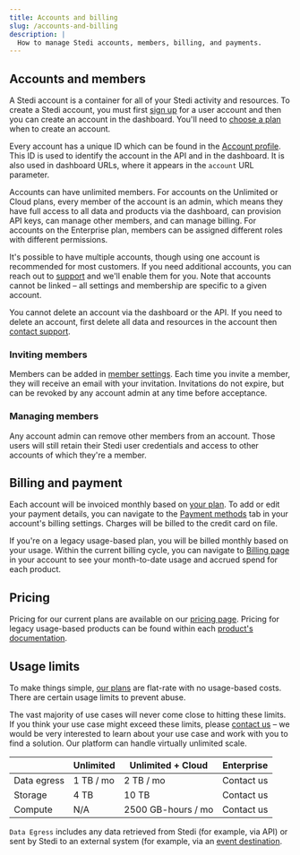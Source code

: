 ```yaml
---
title: Accounts and billing
slug: /accounts-and-billing
description: |
  How to manage Stedi accounts, members, billing, and payments.
---
```


## Accounts and members

A Stedi account is a container for all of your Stedi activity and resources. To create a Stedi account, you must first [sign up](https://www.stedi.com/signup) for a user account and then you can create an account in the dashboard. You'll need to [choose a plan](https://www.stedi.com/pricing) when to create an account.

Every account has a unique ID which can be found in the [Account profile](https://www.stedi.com/app/settings/account-details). This ID is used to identify the account in the API and in the dashboard. It is also used in dashboard URLs, where it appears in the `account` URL parameter.

Accounts can have unlimited members. For accounts on the Unlimited or Cloud plans, every member of the account is an admin, which means they have full access to all data and products via the dashboard, can provision API keys, can manage other members, and can manage billing. For accounts on the Enterprise plan, members can be assigned different roles with different permissions.

It's possible to have multiple accounts, though using one account is recommended for most customers. If you need additional accounts, you can reach out to [support](https://www.stedi.com/contact) and we'll enable them for you. Note that accounts cannot be linked – all settings and membership are specific to a given account.

You cannot delete an account via the dashboard or the API. If you need to delete an account, first delete all data and resources in the account then [contact support](https://www.stedi.com/contact).

### Inviting members

Members can be added in [member settings](https://www.stedi.com/app/settings/members). Each time you invite a member, they will receive an email with your invitation. Invitations do not expire, but can be revoked by any account admin at any time before acceptance.

### Managing members

Any account admin can remove other members from an account. Those users will still retain their Stedi user credentials and access to other accounts of which they're a member.

## Billing and payment

Each account will be invoiced monthly based on [your plan](https://www.stedi.com/pricing). To add or edit your payment details, you can navigate to the [Payment methods](https://www.stedi.com/app/billing/payment-methods) tab in your account's billing settings. Charges will be billed to the credit card on file.

If you're on a legacy usage-based plan, you will be billed monthly based on your usage. Within the current billing cycle, you can navigate to [Billing page](https://www.stedi.com/app/billing/) in your account to see your month-to-date usage and accrued spend for each product.

## Pricing

Pricing for our current plans are available on our [pricing page](https://www.stedi.com/pricing). Pricing for legacy usage-based products can be found within each [product's documentation](/docs/legacy/).

## Usage limits

To make things simple, [our plans](https://www.stedi.com/pricing) are flat-rate with no usage-based costs. There are certain usage limits to prevent abuse.

The vast majority of use cases will never come close to hitting these limits. If you think your use case might exceed these limits, please [contact us](https://www.stedi.com/contact) – we would be very interested to learn about your use case and work with you to find a solution. Our platform can handle virtually unlimited scale.

|             | Unlimited | Unlimited + Cloud  | Enterprise |
| ----------- | --------- | ------------------ | ---------- |
| Data egress | 1 TB / mo | 2 TB / mo          | Contact us |
| Storage     | 4 TB      | 10 TB              | Contact us |
| Compute     | N/A       | 2500 GB-hours / mo | Contact us |

`Data Egress` includes any data retrieved from Stedi (for example, via API) or sent by Stedi to an external system (for example, via an [event destination](/docs/events/destinations).
